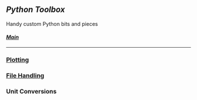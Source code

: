 ## _Python Toolbox_

Handy custom Python bits and pieces

#### _[Main](index.md)_

---

### [Plotting](plotting.md)

### [File Handling](file_handling.md)

### Unit Conversions



